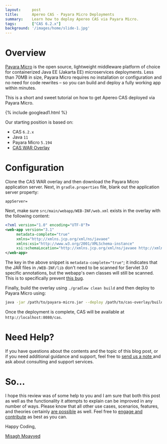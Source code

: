 ```yaml
---
layout:     post
title:      Apereo CAS - Payara Micro Deployments
summary:    Learn how to deploy Apereo CAS via Payara Micro.
tags:       ["CAS 6.2.x"]
background: '/images/home/slide-1.jpg'
---
```


# Overview

[Payara Micro](https://www.payara.fish/software/payara-server/payara-micro/) is the open source, lightweight middleware platform of choice for containerized Java EE (Jakarta EE) microservices deployments.  Less than 70MB in size, Payara Micro requires no installation or configuration and no need for code rewrites  – so you can build and deploy a fully working app within minutes.

This is a short and sweet tutorial on how to get Apereo CAS deployed via Payara Micro.

{% include googlead1.html  %}

Our starting position is based on:

- CAS `6.2.x`
- Java `11`
- Payara Micro `5.194`
- [CAS WAR Overlay](https://github.com/apereo/cas-overlay-template)

# Configuration

Clone the CAS WAR overlay and then download the Payara Micro application server. Next, in `gradle.properties` file, blank out the application server property:

```properties
appServer=
```

Next, make sure `src/main/webapp/WEB-INF/web.xml` exists in the overlay with the following content:

```xml
<?xml version="1.0" encoding="UTF-8"?>
<web-app version="3.1" 
     metadata-complete="true"
     xmlns="http://xmlns.jcp.org/xml/ns/javaee" 
     xmlns:xsi="http://www.w3.org/2001/XMLSchema-instance" 
     xsi:schemaLocation="http://xmlns.jcp.org/xml/ns/javaee http://xmlns.jcp.org/xml/ns/javaee/web-app_3_1.xsd">
</web-app>
```

The key in the above snippet is `metadata-complete="true"`; it indicates that the JAR files in `/WEB-INF/lib` don't need to be scanned for Servlet 3.0 specific annotations, but the webapp's own classes will still be scanned. This is to specifically prevent [this bug](https://java.net/jira/browse/GLASSFISH-21265).

Finally, build the overlay using `./gradlew clean build` and then deploy to Payara Micro using:

```bash
java -jar /path/to/payara-micro.jar --deploy /path/to/cas-overlay/build/libs/cas.war
```

Once the deployment is complete, CAS will be available at `http://localhost:8080/cas`.


# Need Help?

If you have questions about the contents and the topic of this blog post, or if you need additional guidance and support, feel free to [send us a note ](/#contact-section-header) and ask about consulting and support services.

# So...

I hope this review was of some help to you and I am sure that both this post as well as the functionality it attempts to explain can be improved in any number of ways. Please know that all other use cases, scenarios, features, and theories certainly [are possible](https://apereo.github.io/2017/02/18/onthe-theoryof-possibility/) as well. Feel free to [engage and contribute](https://apereo.github.io/cas/developer/Contributor-Guidelines.html) as best as you can.

Happy Coding,

[Misagh Moayyed](https://fawnoos.com)
